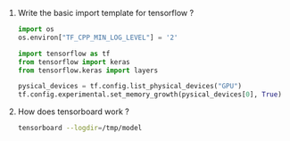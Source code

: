 1. Write the basic import template for tensorflow ?

   ```python
   import os
   os.environ["TF_CPP_MIN_LOG_LEVEL"] = '2'
   
   import tensorflow as tf
   from tensorflow import keras
   from tensorflow.keras import layers
   
   pysical_devices = tf.config.list_physical_devices("GPU")
   tf.config.experimental.set_memory_growth(pysical_devices[0], True)
   ```

2. How does tensorboard work ?

   ```bash
   tensorboard --logdir=/tmp/model
   ```

   